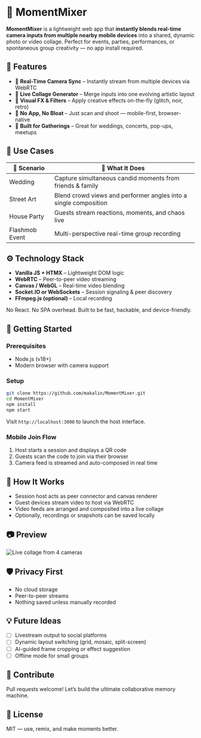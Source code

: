 # 📸 MomentMixer

**MomentMixer** is a lightweight web app that **instantly blends real-time camera inputs from multiple nearby mobile devices** into a shared, dynamic photo or video collage. Perfect for events, parties, performances, or spontaneous group creativity — no app install required.

## 🌟 Features

* 🔴 **Real-Time Camera Sync** – Instantly stream from multiple devices via WebRTC
* 🧠 **Live Collage Generator** – Merge inputs into one evolving artistic layout
* 🎨 **Visual FX & Filters** – Apply creative effects on-the-fly (glitch, noir, retro)
* 📱 **No App, No Bloat** – Just scan and shoot — mobile-first, browser-native
* 🕺 **Built for Gatherings** – Great for weddings, concerts, pop-ups, meetups

## 🎯 Use Cases

| 📍 Scenario    | 🤳 What It Does                                                  |
| -------------- | ---------------------------------------------------------------- |
| Wedding        | Capture simultaneous candid moments from friends & family        |
| Street Art     | Blend crowd views and performer angles into a single composition |
| House Party    | Guests stream reactions, moments, and chaos live                 |
| Flashmob Event | Multi-perspective real-time group recording                      |

## ⚙️ Technology Stack

* **Vanilla JS + HTMX** – Lightweight DOM logic
* **WebRTC** – Peer-to-peer video streaming
* **Canvas / WebGL** – Real-time video blending
* **Socket.IO or WebSockets** – Session signaling & peer discovery
* **FFmpeg.js (optional)** – Local recording

No React. No SPA overhead. Built to be fast, hackable, and device-friendly.

## 🚀 Getting Started

### Prerequisites

* Node.js (v18+)
* Modern browser with camera support

### Setup

```bash
git clone https://github.com/makalin/MomentMixer.git
cd MomentMixer
npm install
npm start
```

Visit `http://localhost:3000` to launch the host interface.

### Mobile Join Flow

1. Host starts a session and displays a QR code
2. Guests scan the code to join via their browser
3. Camera feed is streamed and auto-composed in real time

## 📸 How It Works

* Session host acts as peer connector and canvas renderer
* Guest devices stream video to host via WebRTC
* Video feeds are arranged and composited into a live collage
* Optionally, recordings or snapshots can be saved locally

## 📷 Preview

![Live collage from 4 cameras](assets/demo-preview.jpg)

## 🛡️ Privacy First

* No cloud storage
* Peer-to-peer streams
* Nothing saved unless manually recorded

## 💡 Future Ideas

* [ ] Livestream output to social platforms
* [ ] Dynamic layout switching (grid, mosaic, split-screen)
* [ ] AI-guided frame cropping or effect suggestion
* [ ] Offline mode for small groups

## 🙌 Contribute

Pull requests welcome! Let’s build the ultimate collaborative memory machine.

## 📄 License

MIT — use, remix, and make moments better.
